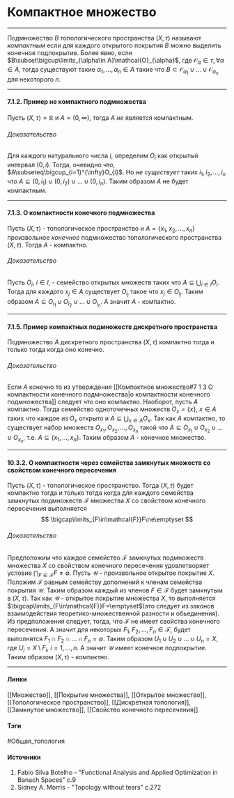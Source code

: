 # Компактное множество
***
Подмножество $B$ топологического пространства $(X,\tau)$ называют *компактным* если для каждого открытого покрытия $B$ можно выделить конечное подпокрытие. Более явно, если $B\subset\bigcup\limits_{\alpha\in A}\mathcal{O}_{\alpha}$, где $\mathcal{O}_{\alpha}\in\tau,\forall\alpha\in A$, тогда существуют такие $\alpha_{1},\dots,\alpha_{n}\in A$ такие что $B\subset\mathcal{O}_{\alpha_{1}}\cup\dots\cup\mathcal{O}_{\alpha_{n}}$ для некоторого $n$.
***
#### 7.1.2. Пример не компактного подмножества
Пусть $(X,\tau)=\mathbb{R}$ и $A=(0,\infty)$, тогда $A$ *не* является компактным.
###### Доказательство
Для каждого натурального числа $i$, определим $O_{i}$ как открытый интервал $(0,i)$. Тогда, очевидно что, $A\subseteq\bigcup_{i=1}^{\infty}O_{i}$.
Но *не существует* таких $i_{1},i_{2},\dots,i_{n}$ что $A\subseteq(0,i_{1})\cup(0,i_{2})\cup\dots\cup(0,i_{n})$. Таким образом $A$ не будет компактным.
***
#### 7.1.3. О компактности конечного подмножества
Пусть $(X,\tau)$ - топологическое пространство и $A=\{x_{1},x_{2},\dots,x_{n}\}$ произвольное *конечное* подмножество топологического пространства $(X,\tau)$. Тогда $A$ - компактно.
###### Доказательство
Пусть $O_{i}$, $i\in I$, - семейство открытых множеств таких что $A\subseteq\bigcup_{i\in I}O_{i}$. Тогда для каждого $x_{j}\in A$ существует $O_{i_{j}}$ такое что $x_{j}\in O_{i_{j}}$. Таким образом $A\subseteq O_{i_{1}}\cup O_{i_{2}}\cup\dots\cup O_{i_{n}}$. А значит $A$ - компактно.
***
#### 7.1.5. Пример компактных подмножеств дискретного пространства
Подмножество $A$ дискретного пространства $(X,\tau)$ компактно тогда и только тогда когда оно конечно.
###### Доказательство
Если $A$ конечно то из утверждения [[Компактное множество#7 1 3 О компактности конечного подмножества|о компактности конечного подмножества]] следует что оно компактно.
Наоборот, пусть $A$ компактно. Тогда семейство одноточечных множеств $O_{x}=\{x\}$, $x\in A$ таких что каждое из $O_{x}$ открыто и $A\subseteq\bigcup_{x\in A}O_{x}$. Так как $A$ компактно, то существует набор множеств $O_{x_{1}},O_{x_{2}},\dots,O_{x_{n}}$ такой что $A\subseteq O_{x_{1}}\cup O_{x_{2}}\cup\dots\cup O_{x_{n}}$, т.е. $A\subseteq\{x_{1},\dots,x_{n}\}$. Таким образом $A$ - конечное множество.
***
#### 10.3.2. О компактности через семейства замкнутых множеств со свойством конечного пересечения
Пусть $(X,\tau)$ - топологическое пространство. Тогда $(X,\tau)$ будет компактно тогда и только тогда когда для каждого семейства замкнутых подмножеств $\mathcal{F}$ множества $X$ со свойством конечного пересечения выполняется
$$
\bigcap\limits_{F\in\mathcal{F}}F\ne\emptyset
$$
###### Доказательство
Предположим что каждое семейство $\mathcal{F}$ замкнутых подмножеств множества $X$ со свойством конечного пересечения удовлетворяет условие $\bigcap_{F\in\mathcal{F}}F\ne\emptyset$. Пусть $\mathcal{U}$ - произвольное открытое покрытие $X$. Положим $\mathcal{F}$ равным семейству дополнений к членам семейства покрытия $\mathcal{U}$. Таким образом каждый из членов $F\in\mathcal{F}$ будет замкнутым в $(X,\tau)$. Так как $\mathcal{U}$ - открытое покрытие множества $X$, то выполняется $\bigcap\limits_{F\in\mathcal{F}}F=\emptyset$(это следует из законов взаимодействия теоретико-множественной разности и обьединения). Из предположения следует, тогда, что $\mathcal{F}$ не имеет свойства конечного пересечения. А значит для некоторых $F_{1},F_{2},\dots,F_{n}\in\mathcal{F}$, будет выполнятся $F_{1}\cap F_{2}\cap\dots\cap F_{n}=\emptyset$. Таким образом $U_{1}\cup U_{2}\cup\dots\cup U_{n}=X$, где $U_{i}=X\setminus F_{i}$, $i=1,\dots,n$. А значит $\mathcal{U}$ имеет конечное подпокрытие. Таким образом $(X,\tau)$ - компактно.
***
#### Линки
[[Множество]],
[[Покрытие множества]],
[[Открытое множество]],
[[Топологическое пространство]],
[[Дискретная топология]],
[[Замкнутое множество]],
[[Свойство конечного пересечения]]
#### Тэги
 #Общая_топология 
#### Источники
 1. Fabio Silva Botelho - "Functional Analysis and Applied Optimization in Banach Spaces" c.9 
 2. Sidney A. Morris - "Topology without tears" c.272